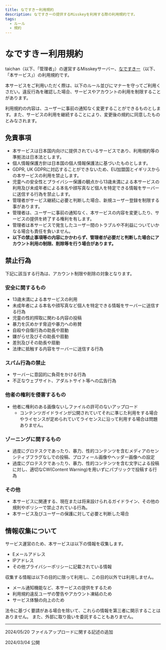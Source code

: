 ```yaml
---
title: なですきー利用規約
description: なですきーの提供するMisskeyを利用する際の利用規約です。
tags:
  - ルール
  - 規約
---
```


# なですきー利用規約

taichan（以下、「管理者」）の運営するMisskeyサーバー、[なですきー](https://nadesskey.com)（以下、「本サービス」）の利用規約です。

本サービスをご利用いただく際は、以下のルール並びにマナーを守ってご利用くさだい。違反行為を確認した場合、サービスやアカウントの利用を制限することがあります。

利用規約の内容は、ユーザーに事前の通知なく変更することができるものとします。また、サービスの利用を継続することにより、変更後の規約に同意したものとみなされます。

## 免責事項

- 本サービスは日本国内向けに提供されているサービスであり、利用規約等の準拠法は日本法とします。
- 個人情報保護方針は日本国の個人情報保護法に基づいたものとします。
- GDPR, UK GDPRに対応することができないため、EU加盟国とイギリスからの本サービスの利用を禁止します。
- 児童への安全性とプライバシー保護の観点から13歳未満による本サービスの利用及び未成年者による本名や顔写真など個人を特定できる情報をサーバーに送信する行為を禁止します。
- 管理者がサービス継続に必要と判断した場合、新規ユーザー登録を制限する事があります。
- 管理者は、ユーザーに事前の通知なく、本サービスの内容を変更したり、サービスの提供を終了する権利を有します。
- 管理者は本サービスで発生したユーザー間のトラブルや不利益についていかなる場合も責任を負いません。
- **以下の禁止事項等の内容にかかわらず、管理者が必要だと判断した場合にアカウント利用の制限、削除等を行う場合があります。**

## 禁止行為

下記に該当する行為は、アカウント制限や削除の対象となります。

### 安全に関するもの

- 13歳未満による本サービスの利用
- 未成年者による本名や顔写真など個人を特定できる情報をサーバーに送信する行為
- 児童の性的搾取に関わる内容の投稿
- 暴力を仄めかす脅迫や暴力への称賛
- 自殺や自傷行為の助長や扇動
- 嫌がらせ及びその助長や扇動
- 差別及びその助長や扇動
- 法律に抵触する内容をサーバーに送信する行為

### スパム行為の禁止

- サーバーに意図的に負荷をかける行為
- 不正なウェブサイト、アダルトサイト等への広告行為

### 他者の権利を侵害するもの

- 他者に権利のある画像ないしファイルの許可のないアップロード
  * コンテンツガイドラインが公開されていてそれに準じた利用をする場合やライセンスが定められていてライセンスに沿って利用する場合は問題ありません。

### ゾーニングに関するもの

- 過度にグロテスクであったり、暴力、性的コンテンツを含むメディアのセンシティブフラグなしでの投稿、プロフィール画像やヘッダー画像への設定
- 過度にグロテスクであったり、暴力、性的コンテンツを含む文字による投稿に対し、適切なCW(Content Warning)を用いずにパブリックで投稿する行為

### その他

- 本サービスに関連する、現在または将来設けられるガイドライン、その他の規則やポリシーで禁止されている行為。
- 本サービス及びユーザーの保護に対して必要と判断した場合

## 情報収集について

サービス運営のため、本サービスは以下の情報を収集します。

- Eメールアドレス
- IPアドレス
- その他プライバシーポリシーに記載されている情報

収集する情報は以下の目的に限って利用し、この目的以外では利用しません。

- メール通知機能など、本サービスの提供をするため
- 利用規約違反ユーザの警告やアカウント凍結のため
- サービス体験の向上のため

法令に基づく要請がある場合を除いて、これらの情報を第三者に開示することはありません。
また、外部に取り扱いを委託することもありません。

---

2024/05/20 ファイルアップロードに関する記述の追加

2024/03/04 公開
